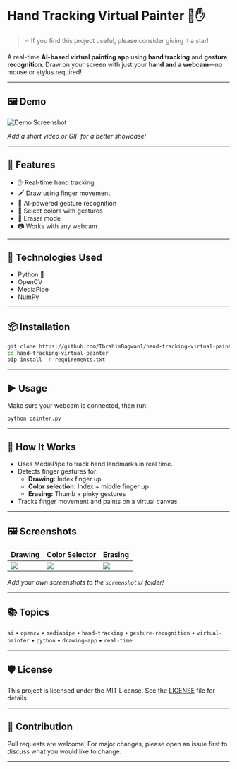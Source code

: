 # Hand Tracking Virtual Painter 🎨✋

> ⭐ If you find this project useful, please consider giving it a star!

A real-time **AI-based virtual painting app** using **hand tracking** and **gesture recognition**. Draw on your screen with just your **hand and a webcam**—no mouse or stylus required!

---

## 🖼️ Demo

![Demo Screenshot](demo-screenshot.png)

*Add a short video or GIF for a better showcase!*

---

## 🚀 Features

- ✋ Real-time hand tracking
- 🖌️ Draw using finger movement
- 🧠 AI-powered gesture recognition
- 🎨 Select colors with gestures
- 🧼 Eraser mode
- 📷 Works with any webcam

---

## 🧰 Technologies Used

- Python 🐍
- OpenCV
- MediaPipe
- NumPy

---

## 📦 Installation

```bash
git clone https://github.com/IbrahimBagwan1/hand-tracking-virtual-painter.git
cd hand-tracking-virtual-painter
pip install -r requirements.txt
```

---

## ▶️ Usage

Make sure your webcam is connected, then run:

```bash
python painter.py
```

---

## 🎯 How It Works

- Uses MediaPipe to track hand landmarks in real time.
- Detects finger gestures for:
  - **Drawing:** Index finger up
  - **Color selection:** Index + middle finger up
  - **Erasing:** Thumb + pinky gestures
- Tracks finger movement and paints on a virtual canvas.

---

## 🖼️ Screenshots

| Drawing | Color Selector | Erasing |
| ------- | ------------- | ------- |
| ![](screenshots/drawing.png) | ![](screenshots/color-selector.png) | ![](screenshots/erasing.png) |

*Add your own screenshots to the `screenshots/` folder!*

---

## 📚 Topics

`ai` • `opencv` • `mediapipe` • `hand-tracking` • `gesture-recognition` • `virtual-painter` • `python` • `drawing-app` • `real-time`

---

## 🛡️ License

This project is licensed under the MIT License. See the [LICENSE](LICENSE) file for details.

---

## 🙌 Contribution

Pull requests are welcome! For major changes, please open an issue first to discuss what you would like to change.

---